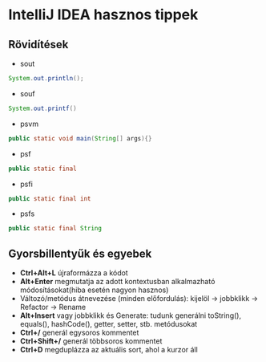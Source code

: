 # IntelliJ IDEA hasznos tippek

## Rövidítések

- sout 
```java
System.out.println();
```
- souf
```java
System.out.printf()
```
- psvm
```java
public static void main(String[] args){}
```
- psf
```java
public static final
```
- psfi
```java
public static final int
```
- psfs
```java
public static final String
```

## Gyorsbillentyűk és egyebek

- **Ctrl+Alt+L** újraformázza a kódot
- **Alt+Enter** megmutatja az adott kontextusban alkalmazható módosításokat(hiba esetén nagyon hasznos)
- Változó/metódus átnevezése (minden előfordulás): kijelöl -> jobbklikk -> Refactor -> Rename
- **Alt+Insert** vagy jobbklikk és Generate: tudunk generálni toString(), equals(), hashCode(), getter, setter, stb. metódusokat
- **Ctrl+/** generál egysoros kommentet
- **Ctrl+Shift+/** generál többsoros kommentet
- **Ctrl+D** megduplázza az aktuális sort, ahol a kurzor áll 